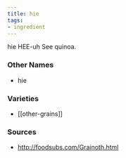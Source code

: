 ```yaml
---
title: hie
tags:
- ingredient
---
```

hie HEE-uh See quinoa.

### Other Names

* hie

### Varieties

* [[other-grains]]

### Sources
* http://foodsubs.com/Grainoth.html
